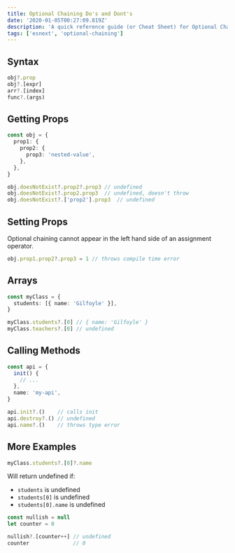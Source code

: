 ```yaml
---
title: Optional Chaining Do's and Dont's
date: '2020-01-05T00:27:09.819Z'
description: 'A quick reference guide (or Cheat Sheet) for Optional Chaining'
tags: ['esnext', 'optional-chaining']
---
```


## Syntax

```ts
obj?.prop
obj?.[expr]
arr?.[index]
func?.(args)
```

## Getting Props

```ts
const obj = {
  prop1: {
    prop2: {
      prop3: 'nested-value',
    },
  },
}
```

<!-- prettier-ignore -->
```ts
obj.doesNotExist?.prop2?.prop3 // undefined
obj.doesNotExist?.prop2.prop3  // undefined, doesn't throw
obj.doesNotExist?.['prop2'].prop3  // undefined
```

## Setting Props

Optional chaining cannot appear in the left hand side of an assignment operator.

```ts
obj.prop1.prop2?.prop3 = 1 // throws compile time error
```

## Arrays

```ts
const myClass = {
  students: [{ name: 'Gilfoyle' }],
}
```

```ts
myClass.students?.[0] // { name: 'Gilfoyle' }
myClass.teachers?.[0] // undefined
```

## Calling Methods

```ts
const api = {
  init() {
    // ...
  },
  name: 'my-api',
}
```

<!-- prettier-ignore -->
```ts
api.init?.()    // calls init
api.destroy?.() // undefined
api.name?.()    // throws type error
```

## More Examples

```ts
myClass.students?.[0]?.name
```

Will return undefined if:

- `students` is undefined
- `students[0]` is undefined
- `students[0].name` is undefined

<!-- prettier-ignore -->
```ts
const nullish = null
let counter = 0

nullish?.[counter++] // undefined
counter              // 0
```
